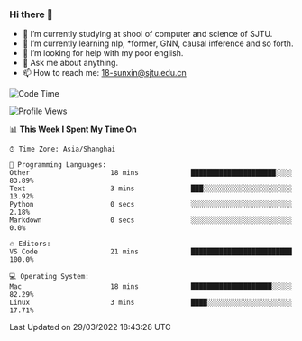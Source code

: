 ### Hi there 👋

<!--
**sunxin000/sunxin000** is a ✨ _special_ ✨ repository because its `README.md` (this file) appears on your GitHub profile.

Here are some ideas to get you started:

- 🔭 I’m currently working on ...
- 🌱 I’m currently learning ...
- 👯 I’m looking to collaborate on ...
- 🤔 I’m looking for help with ...
- 💬 Ask me about ...
- 📫 How to reach me: ...
- 😄 Pronouns: ...
- ⚡ Fun fact: ...
-->
- 🏫 I’m currently studying at shool of computer and science of SJTU.
- 🌱 I’m currently learning nlp, \*former, GNN, causal inference and so forth.
- 🤔 I’m looking for help with my poor english.
- 💬 Ask me about anything.
- 📫 How to reach me: 18-sunxin@sjtu.edu.cn
<!--START_SECTION:waka-->
![Code Time](http://img.shields.io/badge/Code%20Time-126%20hrs%2018%20mins-blue)

![Profile Views](http://img.shields.io/badge/Profile%20Views-14-blue)

📊 **This Week I Spent My Time On** 

```text
⌚︎ Time Zone: Asia/Shanghai

💬 Programming Languages: 
Other                    18 mins             █████████████████████░░░░   83.89% 
Text                     3 mins              ███░░░░░░░░░░░░░░░░░░░░░░   13.92% 
Python                   0 secs              ░░░░░░░░░░░░░░░░░░░░░░░░░   2.18% 
Markdown                 0 secs              ░░░░░░░░░░░░░░░░░░░░░░░░░   0.0%

🔥 Editors: 
VS Code                  21 mins             █████████████████████████   100.0%

💻 Operating System: 
Mac                      18 mins             ████████████████████░░░░░   82.29% 
Linux                    3 mins              ████░░░░░░░░░░░░░░░░░░░░░   17.71%

```


 Last Updated on 29/03/2022 18:43:28 UTC
<!--END_SECTION:waka-->
